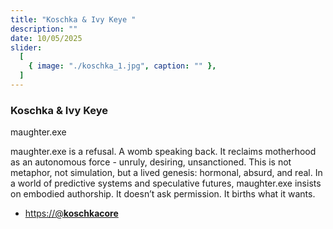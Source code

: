 ```yaml
---
title: "Koschka & Ivy Keye "
description: ""
date: 10/05/2025
slider:
  [
    { image: "./koschka_1.jpg", caption: "" },
  ]
---
```



###  Koschka & Ivy Keye

maughter.exe<br/>

maughter.exe is a refusal. A womb speaking back. It reclaims motherhood as an autonomous force - unruly, desiring, unsanctioned. This is not metaphor, not simulation, but a lived genesis: hormonal, absurd, and real. In a world of predictive systems and speculative futures, maughter.exe insists on embodied authorship. It doesn’t ask permission. It births what it wants.


- [https://@__koschkacore__](https://www.instagram.com/__koschkacore__/)
